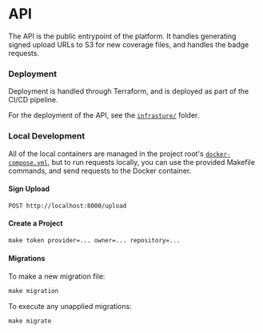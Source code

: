 # API
The API is the public entrypoint of the platform. It handles generating signed upload URLs to S3 for new coverage files,
and handles the badge requests.

### Deployment
Deployment is handled through Terraform, and is deployed as part of the CI/CD pipeline.

For the deployment of the API, see the [`infrasture/`](./infrastructure) folder.

### Local Development

All of the local containers are managed in the project root's [`docker-compose.yml`](../../docker-compose.yml), but to run
requests locally, you can use the provided Makefile commands, and send requests to the Docker container.

#### Sign Upload
```
POST http://localhost:8000/upload
```

#### Create a Project
```makefile
make token provider=... owner=... repository=...
```

#### Migrations

To make a new migration file:
```makefile
make migration
```

To execute any unapplied migrations:
```makefile
make migrate
```